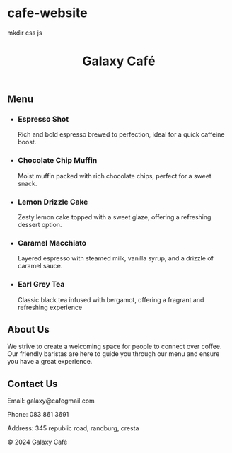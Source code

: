 # cafe-website
mkdir css js
<!DOCTYPE html>
<html lang="en">
<head>
    <meta charset="UTF-8">
    <meta name="viewport" content="width=device-width, initial-scale=1.0">
    <title>Galaxy Café</title>
    <link rel="stylesheet" href="css/styles.css">
</head>
<body>
    <header>
        <h1>Galaxy Café</h1>
    </header>
    <section id="menu">
        <h2>Menu</h2>
        <ul>
            <li>
                <h3>Espresso Shot</h3>
                <p>Rich and bold espresso brewed to perfection, ideal for a quick caffeine boost.</p>
            </li>
            <li>
                <h3>Chocolate Chip Muffin</h3>
                <p>Moist muffin packed with rich chocolate chips, perfect for a sweet snack.</p>
            </li>
            <li>
                <h3>Lemon Drizzle Cake</h3>
                <p>Zesty lemon cake topped with a sweet glaze, offering a refreshing dessert option.</p>
            </li>
            <li>
                <h3>Caramel Macchiato</h3>
                <p>Layered espresso with steamed milk, vanilla syrup, and a drizzle of caramel sauce.</p>
            </li>
            <li>
                <h3>Earl Grey Tea</h3>
                <p>Classic black tea infused with bergamot, offering a fragrant and refreshing experience</p>
            </li>
        </ul>
    </section>
    <section id="about">
        <h2>About Us</h2>
        <p>We strive to create a welcoming space for people to connect over coffee. Our friendly baristas are here to guide you through our menu and ensure you have a great experience.</p>
    </section>
    <section id="contact">
        <h2>Contact Us</h2>
        <p>Email: galaxy@cafegmail.com</p>
        <p>Phone: 083 861 3691</p>
        <p>Address: 345 republic road, randburg, cresta</p>
    </section>
    <footer>
        <p>&copy; 2024 Galaxy Café</p>
    </footer>
    <script src="js/scripts.js"></script>
</body>
</html>

